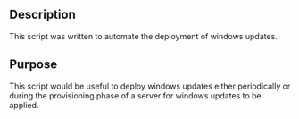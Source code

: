 Description 
-----------
This script was written to automate the deployment of windows updates.


Purpose
-------
This script would be useful to deploy windows updates either periodically or during the provisioning phase of a server for windows updates to be applied. 
